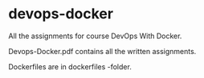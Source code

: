 # devops-docker
All the assignments for course DevOps With Docker.

Devops-Docker.pdf contains all the written assignments.

Dockerfiles are in dockerfiles -folder.
